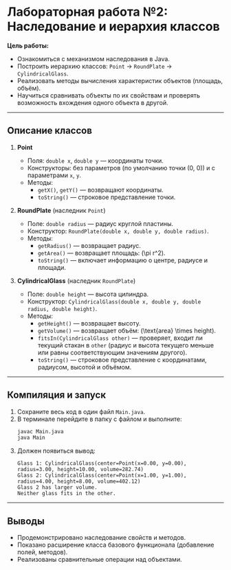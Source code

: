 # Лабораторная работа №2: Наследование и иерархия классов

**Цель работы:**

- Ознакомиться с механизмом наследования в Java.
- Построить иерархию классов: `Point` → `RoundPlate` → `CylindricalGlass`.
- Реализовать методы вычисления характеристик объектов (площадь, объём).
- Научиться сравнивать объекты по их свойствам и проверять возможность вхождения одного объекта в другой.

---

## Описание классов

1. **Point**
   - Поля: `double x`, `double y` — координаты точки.
   - Конструкторы: без параметров (по умолчанию точки (0, 0)) и с параметрами `x`, `y`.
   - Методы:
     - `getX()`, `getY()` — возвращают координаты.
     - `toString()` — строковое представление точки.

2. **RoundPlate** (наследник `Point`)
   - Поле: `double radius` — радиус круглой пластины.
   - Конструктор: `RoundPlate(double x, double y, double radius)`.
   - Методы:
     - `getRadius()` — возвращает радиус.
     - `getArea()` — возвращает площадь: \(\pi r^2\).
     - `toString()` — включает информацию о центре, радиусе и площади.

3. **CylindricalGlass** (наследник `RoundPlate`)
   - Поле: `double height` — высота цилиндра.
   - Конструктор: `CylindricalGlass(double x, double y, double radius, double height)`.
   - Методы:
     - `getHeight()` — возвращает высоту.
     - `getVolume()` — возвращает объём: \(\text{area} \times height\).
     - `fitsIn(CylindricalGlass other)` — проверяет, входит ли текущий стакан в `other` (радиус и высота текущего меньше или равны соответствующим значениям другого).
     - `toString()` — строковое представление с координатами, радиусом, высотой и объёмом.

---

## Компиляция и запуск

1. Сохраните весь код в один файл `Main.java`.
2. В терминале перейдите в папку с файлом и выполните:
   ```bash
   javac Main.java
   java Main
   ```
3. Должен появиться вывод:
   ```text
   Glass 1: CylindricalGlass(center=Point(x=0.00, y=0.00), radius=3.00, height=10.00, volume=282.74)
   Glass 2: CylindricalGlass(center=Point(x=1.00, y=1.00), radius=4.00, height=8.00, volume=402.12)
   Glass 2 has larger volume.
   Neither glass fits in the other.
   ```

---

## Выводы

- Продемонстрировано наследование свойств и методов.
- Показано расширение класса базового функционала (добавление полей, методов).
- Реализованы сравнительные операции над объектами.
